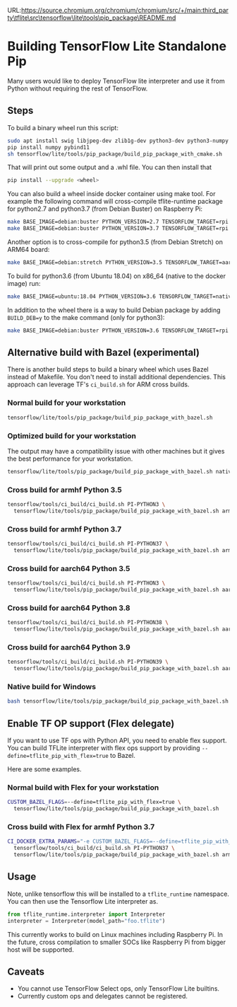 URL:https://source.chromium.org/chromium/chromium/src/+/main:third_party\tflite\src\tensorflow\lite\tools\pip_package\README.md
# Building TensorFlow Lite Standalone Pip

Many users would like to deploy TensorFlow lite interpreter and use it from
Python without requiring the rest of TensorFlow.

## Steps

To build a binary wheel run this script:

```sh
sudo apt install swig libjpeg-dev zlib1g-dev python3-dev python3-numpy
pip install numpy pybind11
sh tensorflow/lite/tools/pip_package/build_pip_package_with_cmake.sh
```

That will print out some output and a .whl file. You can then install that

```sh
pip install --upgrade <wheel>
```

You can also build a wheel inside docker container using make tool. For example
the following command will cross-compile tflite-runtime package for python2.7
and python3.7 (from Debian Buster) on Raspberry Pi:

```sh
make BASE_IMAGE=debian:buster PYTHON_VERSION=2.7 TENSORFLOW_TARGET=rpi docker-build
make BASE_IMAGE=debian:buster PYTHON_VERSION=3.7 TENSORFLOW_TARGET=rpi docker-build
```

Another option is to cross-compile for python3.5 (from Debian Stretch) on ARM64
board:

```sh
make BASE_IMAGE=debian:stretch PYTHON_VERSION=3.5 TENSORFLOW_TARGET=aarch64 docker-build
```

To build for python3.6 (from Ubuntu 18.04) on x86_64 (native to the docker
image) run:

```sh
make BASE_IMAGE=ubuntu:18.04 PYTHON_VERSION=3.6 TENSORFLOW_TARGET=native docker-build
```

In addition to the wheel there is a way to build Debian package by adding
`BUILD_DEB=y` to the make command (only for python3):

```sh
make BASE_IMAGE=debian:buster PYTHON_VERSION=3.6 TENSORFLOW_TARGET=rpi BUILD_DEB=y docker-build
```

## Alternative build with Bazel (experimental)

There is another build steps to build a binary wheel which uses Bazel instead of
Makefile. You don't need to install additional dependencies.
This approach can leverage TF's `ci_build.sh` for ARM cross builds.

### Normal build for your workstation

```sh
tensorflow/lite/tools/pip_package/build_pip_package_with_bazel.sh
```

### Optimized build for your workstation
The output may have a compatibility issue with other machines but it gives the
best performance for your workstation.

```sh
tensorflow/lite/tools/pip_package/build_pip_package_with_bazel.sh native
```

### Cross build for armhf Python 3.5

```sh
tensorflow/tools/ci_build/ci_build.sh PI-PYTHON3 \
  tensorflow/lite/tools/pip_package/build_pip_package_with_bazel.sh armhf
```

### Cross build for armhf Python 3.7

```sh
tensorflow/tools/ci_build/ci_build.sh PI-PYTHON37 \
  tensorflow/lite/tools/pip_package/build_pip_package_with_bazel.sh armhf
```

### Cross build for aarch64 Python 3.5

```sh
tensorflow/tools/ci_build/ci_build.sh PI-PYTHON3 \
  tensorflow/lite/tools/pip_package/build_pip_package_with_bazel.sh aarch64
```

### Cross build for aarch64 Python 3.8

```sh
tensorflow/tools/ci_build/ci_build.sh PI-PYTHON38 \
  tensorflow/lite/tools/pip_package/build_pip_package_with_bazel.sh aarch64
```

### Cross build for aarch64 Python 3.9

```sh
tensorflow/tools/ci_build/ci_build.sh PI-PYTHON39 \
  tensorflow/lite/tools/pip_package/build_pip_package_with_bazel.sh aarch64
```

### Native build for Windows

```sh
bash tensorflow/lite/tools/pip_package/build_pip_package_with_bazel.sh windows
```

## Enable TF OP support (Flex delegate)

If you want to use TF ops with Python API, you need to enable flex support.
You can build TFLite interpreter with flex ops support by providing
`--define=tflite_pip_with_flex=true` to Bazel.

Here are some examples.

### Normal build with Flex for your workstation

```sh
CUSTOM_BAZEL_FLAGS=--define=tflite_pip_with_flex=true \
  tensorflow/lite/tools/pip_package/build_pip_package_with_bazel.sh
```

### Cross build with Flex for armhf Python 3.7

```sh
CI_DOCKER_EXTRA_PARAMS="-e CUSTOM_BAZEL_FLAGS=--define=tflite_pip_with_flex=true" \
  tensorflow/tools/ci_build/ci_build.sh PI-PYTHON37 \
  tensorflow/lite/tools/pip_package/build_pip_package_with_bazel.sh armhf
```

## Usage

Note, unlike tensorflow this will be installed to a `tflite_runtime` namespace.
You can then use the Tensorflow Lite interpreter as.

```python
from tflite_runtime.interpreter import Interpreter
interpreter = Interpreter(model_path="foo.tflite")
```

This currently works to build on Linux machines including Raspberry Pi. In
the future, cross compilation to smaller SOCs like Raspberry Pi from
bigger host will be supported.

## Caveats

* You cannot use TensorFlow Select ops, only TensorFlow Lite builtins.
* Currently custom ops and delegates cannot be registered.
